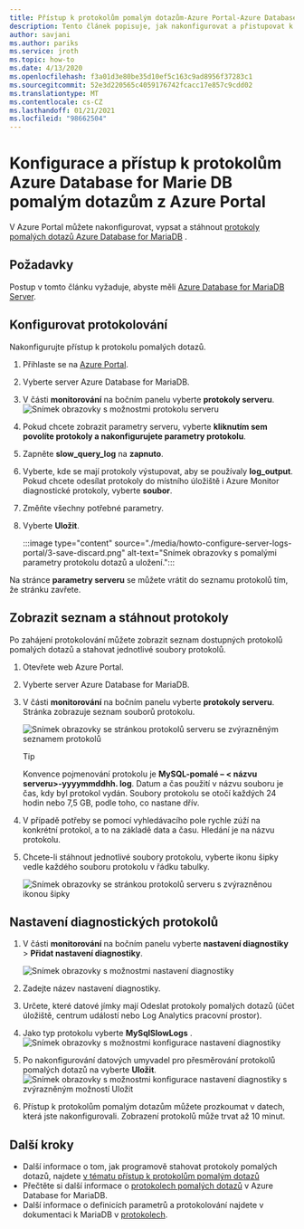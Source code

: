```yaml
---
title: Přístup k protokolům pomalým dotazům-Azure Portal-Azure Database for MariaDB
description: Tento článek popisuje, jak nakonfigurovat a přistupovat k protokolům pomalým dotazům v Azure Database for MariaDB z Azure Portal.
author: savjani
ms.author: pariks
ms.service: jroth
ms.topic: how-to
ms.date: 4/13/2020
ms.openlocfilehash: f3a01d3e80be35d10ef5c163c9ad8956f37283c1
ms.sourcegitcommit: 52e3d220565c4059176742fcacc17e857c9cdd02
ms.translationtype: MT
ms.contentlocale: cs-CZ
ms.lasthandoff: 01/21/2021
ms.locfileid: "98662504"
---
```

# <a name="configure-and-access-azure-database-for-maria-db-slow-query-logs-from-the-azure-portal"></a>Konfigurace a přístup k protokolům Azure Database for Marie DB pomalým dotazům z Azure Portal

V Azure Portal můžete nakonfigurovat, vypsat a stáhnout [protokoly pomalých dotazů Azure Database for MariaDB](concepts-server-logs.md) .

## <a name="prerequisites"></a>Požadavky
Postup v tomto článku vyžaduje, abyste měli [Azure Database for MariaDB Server](quickstart-create-mariadb-server-database-using-azure-portal.md).

## <a name="configure-logging"></a>Konfigurovat protokolování
Nakonfigurujte přístup k protokolu pomalých dotazů. 

1. Přihlaste se na [Azure Portal](https://portal.azure.com/).

2. Vyberte server Azure Database for MariaDB.

3. V části **monitorování** na bočním panelu vyberte **protokoly serveru**. 
   ![Snímek obrazovky s možnostmi protokolu serveru](./media/howto-configure-server-logs-portal/1-select-server-logs-configure.png)

4. Pokud chcete zobrazit parametry serveru, vyberte **kliknutím sem povolíte protokoly a nakonfigurujete parametry protokolu**.

5. Zapněte **slow_query_log** na **zapnuto**.

6. Vyberte, kde se mají protokoly výstupovat, aby se používaly **log_output**. Pokud chcete odesílat protokoly do místního úložiště i Azure Monitor diagnostické protokoly, vyberte **soubor**. 

7. Změňte všechny potřebné parametry. 

8. Vyberte **Uložit**. 

   :::image type="content" source="./media/howto-configure-server-logs-portal/3-save-discard.png" alt-text="Snímek obrazovky s pomalými parametry protokolu dotazů a uložení.":::

Na stránce **parametry serveru** se můžete vrátit do seznamu protokolů tím, že stránku zavřete.

## <a name="view-list-and-download-logs"></a>Zobrazit seznam a stáhnout protokoly
Po zahájení protokolování můžete zobrazit seznam dostupných protokolů pomalých dotazů a stahovat jednotlivé soubory protokolů. 

1. Otevřete web Azure Portal.

2. Vyberte server Azure Database for MariaDB.

3. V části **monitorování** na bočním panelu vyberte **protokoly serveru**. Stránka zobrazuje seznam souborů protokolu.

   ![Snímek obrazovky se stránkou protokolů serveru se zvýrazněným seznamem protokolů](./media/howto-configure-server-logs-portal/4-server-logs-list.png)

   > [!TIP]
   > Konvence pojmenování protokolu je **MySQL-pomalé – < názvu serveru>-yyyymmddhh. log**. Datum a čas použití v názvu souboru je čas, kdy byl protokol vydán. Soubory protokolu se otočí každých 24 hodin nebo 7,5 GB, podle toho, co nastane dřív.

4. V případě potřeby se pomocí vyhledávacího pole rychle zúží na konkrétní protokol, a to na základě data a času. Hledání je na názvu protokolu.

5. Chcete-li stáhnout jednotlivé soubory protokolu, vyberte ikonu šipky vedle každého souboru protokolu v řádku tabulky.

   ![Snímek obrazovky se stránkou protokolů serveru s zvýrazněnou ikonou šipky](./media/howto-configure-server-logs-portal/5-download.png)

## <a name="set-up-diagnostic-logs"></a>Nastavení diagnostických protokolů

1. V části **monitorování** na bočním panelu vyberte **nastavení diagnostiky**  >  **Přidat nastavení diagnostiky**.

   ![Snímek obrazovky s možnostmi nastavení diagnostiky](./media/howto-configure-server-logs-portal/add-diagnostic-setting.png)

1. Zadejte název nastavení diagnostiky.

1. Určete, které datové jímky mají Odeslat protokoly pomalých dotazů (účet úložiště, centrum událostí nebo Log Analytics pracovní prostor).

1. Jako typ protokolu vyberte **MySqlSlowLogs** .
![Snímek obrazovky s možnostmi konfigurace nastavení diagnostiky](./media/howto-configure-server-logs-portal/configure-diagnostic-setting.png)

1. Po nakonfigurování datových umyvadel pro přesměrování protokolů pomalých dotazů na vyberte **Uložit**.
![Snímek obrazovky s možnostmi konfigurace nastavení diagnostiky s zvýrazněným možností Uložit](./media/howto-configure-server-logs-portal/save-diagnostic-setting.png)

1. Přístup k protokolům pomalým dotazům můžete prozkoumat v datech, která jste nakonfigurovali. Zobrazení protokolů může trvat až 10 minut.

## <a name="next-steps"></a>Další kroky
- Další informace o tom, jak programově stahovat protokoly pomalých dotazů, najdete [v tématu přístup k protokolům pomalým dotazů](howto-configure-server-logs-cli.md)
- Přečtěte si další informace o [protokolech pomalých dotazů](concepts-server-logs.md) v Azure Database for MariaDB.
- Další informace o definicích parametrů a protokolování najdete v dokumentaci k MariaDB v [protokolech](https://mariadb.com/kb/en/library/slow-query-log-overview/).